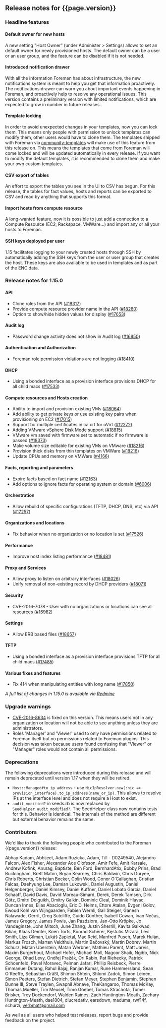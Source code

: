 ## Release notes for {{page.version}}

### Headline features

#### Default owner for new hosts

A new setting "Host Owner" (under Administer > Settings) allows to set an default owner for newly provisioned hosts. The default owner can be a user or an user group, and the feature can be disabled if it is not needed.

#### Introduced notification drawer

With all the information Foreman has about infrastructure, the new notifications system is meant to help you get that information proactively. The notifications drawer can warn you about important events happening in Foreman, and proactively help to resolve any operational issues. This version contains a preliminary version with limited notifications, which are expected to grow in number in future releases.

#### Template locking
In order to avoid unexpected changes in your templates, now you can lock them. This means only people with permission to unlock templates can modify them, other users would have to clone them. The templates shipped with Foreman via [community-templates](https://github.com/theforeman/community-templates) will make use of this feature from this release on. This means the templates that come from Foreman will come locked and will be updated automatically in every release. If you want to modify the default templates, it is recommended to clone them and make your own custom templates.

#### CSV export of tables

An effort to export the tables you see in the UI to CSV has begun. For this release, the tables for fact values, hosts and reports can be exported to CSV and read by anything that supports this format.

#### Import hosts from compute resource

A long-wanted feature, now it is possible to just add a connection to a Compute Resource (EC2, Rackspace, VMWare...) and import any or all your hosts to Foreman.

#### SSH keys deployed per user

1.15 facilitates logging to your newly created hosts through SSH by automatically adding the SSH keys from the user or user group that creates the host. These keys are also available to be used in templates and as part of the ENC data.

### Release notes for 1.15.0

#### API
* Clone roles from the API ([#18317](http://projects.theforeman.org/issues/18317))
* Provide compute resource provider name in the API ([#18280](http://projects.theforeman.org/issues/18280))
* Option to show/hide hidden values for display ([#17653](http://projects.theforeman.org/issues/17653))

#### Audit log
* Password change activity does not show in Audit log ([#16850](http://projects.theforeman.org/issues/16850))

#### Authentication and Authorization
* Foreman role permission violations are not logging ([#18410](http://projects.theforeman.org/issues/18410))

#### DHCP
* Using a bonded interface as a provision interface provisions DHCP for all child macs ([#17533](http://projects.theforeman.org/issues/17533))

#### Compute resources and Hosts creation
* Ability to import and provision existing VMs ([#18064](http://projects.theforeman.org/issues/18064))
* Add ability to get private keys or use existing key pairs when provisioning on EC2 ([#17015](http://projects.theforeman.org/issues/17015))
* Support for multiple certificates in ca.crt for oVirt ([#12272](http://projects.theforeman.org/issues/12272))
* Adding VMware vSphere Disk Mode support ([#18815](http://projects.theforeman.org/issues/18815))
* VMware vm saved with firmware set to automatic if no firmware is passed ([#18373](http://projects.theforeman.org/issues/18373))
* Make volume size editable for existing VMs on VMware ([#18216](http://projects.theforeman.org/issues/18216))
* Provision thick disks from thin templates on VMWare ([#18216](http://projects.theforeman.org/issues/18216))
* Update CPUs and memory on VMWare ([#4166](http://projects.theforeman.org/issues/4166))

#### Facts, reporting and parameters
* Expire facts based on fact name ([#12163](http://projects.theforeman.org/issues/12163))
* Add options to ignore facts for operating system or domain ([#6006](http://projects.theforeman.org/issues/6006))

#### Orchestration
* Allow rebuild of specific configurations (TFTP, DHCP, DNS, etc) via API ([#17257](http://projects.theforeman.org/issues/17257))

#### Organizations and locations
* Fix behavior when no organization or no location is set ([#17526](http://projects.theforeman.org/issues/17526))

#### Performance
* Improve host index listing performance ([#18481](http://projects.theforeman.org/issues/18481))

#### Proxy and Services
* Allow proxy to listen on arbitrary interfaces ([#18026](http://projects.theforeman.org/issues/18026))
* Unify removal of non-existing record by DHCP providers ([#18071](http://projects.theforeman.org/issues/18071))

#### Security
* CVE-2016-7078 - User with no organizations or locations can see all resources ([#16982](http://projects.theforeman.org/issues/16982))

#### Settings
* Allow ERB based files ([#18657](http://projects.theforeman.org/issues/18657))

#### TFTP
* Using a bonded interface as a provision interface provisions TFTP for all child macs ([#17485](http://projects.theforeman.org/issues/17485))

#### Various fixes and features
* Fix 414 when manipulating entities with long name ([#17850](http://projects.theforeman.org/issues/17850))

*A full list of changes in 1.15.0 is available via [Redmine](http://projects.theforeman.org/rb/issues/backlog/product/foreman?release_id=209)*

### Upgrade warnings
* [CVE-2016-8634](security.html#CVE-2016-8634:organizations/locationswizardmayrunstoredXSSinname) is fixed on this version. This means users not in any organization or location will not be able to see anything unless they are administrators.
* Roles 'Manager' and 'Viewer' used to only have permissions related to Foreman itself but no permissions related to Foreman plugins. This decision was taken because users found confusing that "Viewer" or "Manager" roles would not contain all permissions.

### Deprecations

The following deprecations were introduced during this release and will remain deprecated until version 1.17 when they will be retired.

* `Host::Managed#to_ip_address` - use `NicIpResolver.new(:nic => provision_interface).to_ip_address(name_or_ip)`. This allows to resolve IPs at the interface level and does not require a Host to exist.
* `audit_modified?` in seeds.rb is now replaced by `SeedHelper.audit_modified?`. The SeedHelper class now contains tests for this. Behavior is identical. The internals of the method are different but external behavior remains the same.

### Contributors

We'd like to thank the following people who contributed to the Foreman {{page.version}} release:

Abhay Kadam, Abhijeet, Adam Ruzicka, Adam, Till - D0249540, Alejandro Falcon, Alex Fisher, Alexander Ace Olofsson, Amir Fefe, Amit Karsale, Andrew Kofink, Anurag, Baptiste, Ben Ford, BernhardAtix, Bobby Prins, Brad Buckingham, Brett Maton, Bryan Kearney, Chris Baldwin, Chris Duryee, Chris Roberts, Christian Becker, Colin Wood, Conor O'Callaghan, Cristian Falcas, Daehyung Lee, Damian Lukowski, Daniel Augustin, Daniel Helgenberger, Daniel Kimsey, Daniel Kuffner, Daniel Lobato Garcia, Daniel Schaaff, David Davis, David Moreau-Simard, Derek, Derek Tamsen, Dirk Götz, Dmitri Dolguikh, Dmitry Galkin, Dominic Cleal, Dominik Hlavac, Duncan Innes, Elias Abacioglu, Eric D. Helms, Ettore Atalan, Evgeni Golov, Ewoud Kohl van Wijngaarden, Fabien Wernli, Gail Steiger, Ganesh Nalawade, Gerrit, Greg Sutcliffe, Guido Günther, Isabell Cowan, Ivan Nečas, James Gregory, James Powis, Jan Pazdziora, Jan-Otto Kröpke, Jo Vandeginste, John Mitsch, June Zhang, Justin Sherrill, Kavita Gaikwad, Kilian, Klaas Demter, Koen Torfs, Konrad Scherer, Kęstutis Mizara, Levi Smith, Liza Gilman, Lukáš Zapletal, Mac Reid, Manfred Pusch, Marek Hulán, Markus Frosch, Marten Veldthuis, Martin Bačovský, Martin Dobrev, Martin Schurz, Matan Uberstein, Matan Werbner, Mathieu Parent, Matt Jarvis, Maxim Burgerhout, Michael Hofer, Michael Moll, Nagoor Shaik, Ngibb, Nick George, Ohad Levy, Ondřej Pražák, Ori Rabin, Pat Riehecky, Patrick Schoenfeld, Pavel Moravec, Peiman Jafari, Phillip Reisbeck, Pierre Emmanuel Dutang, Rahul Bajaj, Ranjan Kumar, Rune Hammersland, Sean O'Keeffe, Sebastian Gräßl, Shimon Shtein, Shlomi Zadok, Simon Leinen, Simon Peeters, Stefan Dietrich, Stefan Meyer, Stephen Benjamin, Stephen Dunne III, Steve Traylen, Swapnil Abnave, TheKangaroo, Thomas McKay, Thomas Mueller, Tim Meusel, Timo Goebel, Tomas Strachota, Tomer Brisker, Trey Dockendorf, Walden Raines, Zach Huntington-Meath, Zachary Huntington-Meath, dae1804, dlucredativ, earsdown, maduma, rwf14f, schurzi, verbmat@gmail.com

As well as all users who helped test releases, report bugs and provide feedback on the project.

